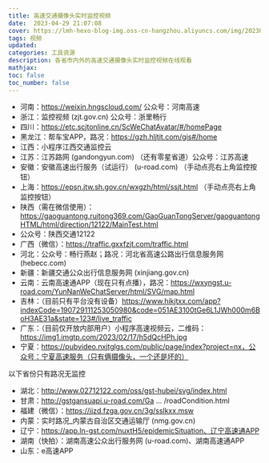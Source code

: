 ```yaml
---
title: 高速交通摄像头实时监控视频
date:  2023-04-29 21:07:08
cover: https://lmh-hexo-blog-img.oss-cn-hangzhou.aliyuncs.com/img/202304292110863.jpg
tags: 视频
updated:
categories: 工具资源
description: 各省市内外的高速交通摄像头实时监控视频在线观看
mathjax:
toc: false
toc_number: false
---
```


- 河南：https://weixin.hngscloud.com/ 公众号：河南高速
- 浙江：监控视频 (zjt.gov.cn) 公众号：浙里畅行
- 四川：https://etc.scjtonline.cn/ScWeChatAvatar/#/homePage
- 黑龙江：帮车宝APP，路况：https://gzh.hljtit.com/gis#/home
- 江西：小程序江西交通监控云
- 江苏：江苏路网 (gandongyun.com) （还有零星省道）公众号：江苏高速
- 安徽：安徽高速出行服务（试运行） (u-road.com) （手动点亮右上角监控按钮）
- 上海：https://epsn.jtw.sh.gov.cn/wxgzh/html/ssjt.html （手动点亮右上角监控按钮）
- 陕西（需在微信使用）：https://gaoguantong.ruitong369.com/GaoGuanTongServer/gaoguantongHTML/html/direction/12122/MainTest.html
- 公众号：陕西交通12122
- 广西（微信）：https://traffic.gxxfzjt.com/traffic.html
- 河北：公众号：畅行燕赵；路况：河北省高速公路出行信息服务网 (hebecc.com)
- 新疆：新疆交通公众出行信息服务网 (xinjiang.gov.cn)
- 云南：云南高速通APP（现在只有点播），路况：https://wxyngst.u-road.com/YunNanWeChatServer/html/SVG/map.html
- 吉林：（目前只有平台没有设备）https://www.hikjtxx.com/app?indexCode=190729111253050980&code=051AE3100tGe6L1JWh000m6BoH3AE31a&state=123#/live_traffic
- 广东：（目前仅开放内部用户）小程序高速视频云，二维码：https://img1.imgtp.com/2023/02/17/h5dQcHPh.jpg
- 宁夏：https://pubvideo.nxjtglgs.com/public/page/index?project=nx，公众号：宁夏高速服务（只有俩摄像头，一个还是坏的）

以下省份只有路况无监控
- 湖北：http://www.02712122.com/oss/gst-hubei/svg/index.html
- 甘肃：http://gstgansuapi.u-road.com/Ga … /roadCondition.html
- 福建（微信）：https://jjzd.fzga.gov.cn/3g/sslkxx.msw
- 内蒙：实时路况_内蒙古自治区交通运输厅 (nmg.gov.cn)
- 辽宁：https://app.ln-gst.com/nuxtH5/epidemicSituation、辽宁高速通APP
- 湖南（快拍）：湖南高速公众出行服务网 (u-road.com)、湖南高速通APP
- 山东：e高速APP
